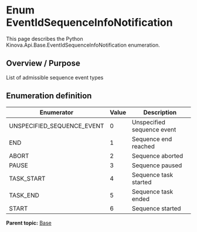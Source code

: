 # Enum EventIdSequenceInfoNotification

This page describes the Python Kinova.Api.Base.EventIdSequenceInfoNotification enumeration.

## Overview / Purpose

List of admissible sequence event types

## Enumeration definition

|Enumerator|Value|Description|
|----------|-----|-----------|
|UNSPECIFIED\_SEQUENCE\_EVENT|0|Unspecified sequence event|
|END|1|Sequence end reached|
|ABORT|2|Sequence aborted|
|PAUSE|3|Sequence paused|
|TASK\_START|4|Sequence task started|
|TASK\_END|5|Sequence task ended|
|START|6|Sequence started|

**Parent topic:** [Base](../references/summary_Base.md)

